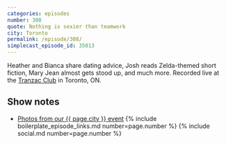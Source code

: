 ```yaml
---
categories: episodes
number: 308
quote: Nothing is sexier than teamwork
city: Toronto
permalink: /episode/308/
simplecast_episode_id: 35013
---
```


Heather and Bianca share dating advice, Josh reads Zelda-themed short fiction, Mary Jean almost gets stood up, and much more. Recorded live at the [Tranzac Club](http://www.tranzac.org/) in Toronto, ON.

## Show notes
- [Photos from our {{ page.city }} event](https://www.facebook.com/media/set/?set=a.10153607419948600.1073741859.121054468599&type=3)
{% include boilerplate_episode_links.md number=page.number %}
{% include social.md number=page.number %}